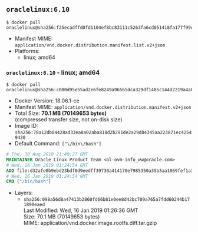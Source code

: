 ## `oraclelinux:6.10`

```console
$ docker pull oraclelinux@sha256:f25ecadffd0fd1104ef8bc83111c5263fa6cd051418fa177f99ca27a99cc2178
```

-	Manifest MIME: `application/vnd.docker.distribution.manifest.list.v2+json`
-	Platforms:
	-	linux; amd64

### `oraclelinux:6.10` - linux; amd64

```console
$ docker pull oraclelinux@sha256:c080d95e55ad2e6fe8249a96565dca329df1485c144d2219a4a81adbc24b2201
```

-	Docker Version: 18.06.1-ce
-	Manifest MIME: `application/vnd.docker.distribution.manifest.v2+json`
-	Total Size: **70.1 MB (70149653 bytes)**  
	(compressed transfer size, not on-disk size)
-	Image ID: `sha256:78a12db04428ad33ea8a02aba818d2b291de2a29d84345aa223871ec42549430`
-	Default Command: `["\/bin\/bash"]`

```dockerfile
# Thu, 30 Aug 2018 21:49:27 GMT
MAINTAINER Oracle Linux Product Team <ol-ovm-info_ww@oracle.com>
# Wed, 16 Jan 2019 01:24:54 GMT
ADD file:d32afe0b9ebd23bdf0d9eedff39730a414170e7985350a35b3aa1069fef1a3b1 in / 
# Wed, 16 Jan 2019 01:24:54 GMT
CMD ["/bin/bash"]
```

-	Layers:
	-	`sha256:098a56d8a47413b2860fd66b81e0ee8d42bc709a765a7fdd60244b171890eaed`  
		Last Modified: Wed, 16 Jan 2019 01:26:36 GMT  
		Size: 70.1 MB (70149653 bytes)  
		MIME: application/vnd.docker.image.rootfs.diff.tar.gzip
